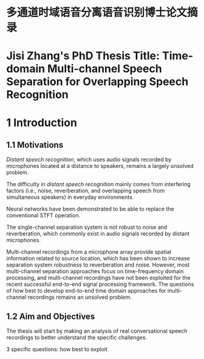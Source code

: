 # 多通道时域语音分离语音识别博士论文摘录
# Jisi Zhang's PhD Thesis Title: Time-domain Multi-channel Speech Separation for Overlapping Speech Recognition

# 1 Introduction
## 1.1 Motivations
*Distant speech recognition*, which uses audio signals recorded by microphones located at a distance to speakers, remains a largely unsolved problem.

The difficulty in *distant speech recognition* mainly comes from interfering factors (i.e., noise, reverberation, and overlapping speech from simultaneous speakers) in everyday environments.

Neural networks have been demonstrated to be able to replace the conventional STFT operation. 

The single-channel separation system is not robust to noise and reverberation, which commonly exist in audio signals recorded by distant microphones.

Multi-channel recordings from a microphone array provide spatial information related to source location, which has been shown to increase separation system robustness to reverberation and noise. However, most multi-channel separation approaches focus on time-frequency domain processing, and multi-channel recordings have not been exploited for the recent successful end-to-end signal processing framework. The questions of how best to develop end-to-end time domain approaches for multi-channel recordings remains an unsolved problem.

## 1.2 Aim and Objectives
The thesis will start by making an analysis of real conversational speech recordings to better understand the specific challenges.

3 specific questions: how best to exploit  